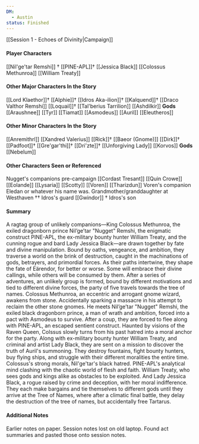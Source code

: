 ```yaml
---
DM:
  - Austin
status: Finished
---
```

[[Session 1 - Echoes of Divinity|Campaign]]
#### Player Characters
[[Nil'ge'tar Remshi]] †
[[PINE-APL]]†
[[Jessica Black]]
[[Colossus Methunroa]]
[[William Treaty]]
#### Other Major Characters In the Story
[[Lord Klaethor]]†
[[Alphie]]†
[[Idros Aka-ilion]]†
[[Kalquend]]†
[[Draco Valthor Remshi]]
[[Loquail]]†
[[Tal'berius Tarrilion]]
[[Ashdilkir]]
**Gods**
[[Araushnee]]
[[Tyr]]
[[Tiamat]]
[[Asmodeus]]
[[Auril]]
[[Eleutheros]]
#### Other Minor Characters In the Story
[[Anremithrl]]
[[Xandred Valerius]]
[[Rick]]†
[[Baeor (Gnome)]]
[[Dirk]]†
[[Padfoot]]†
[[Gre'gar'thi]]†
[[Dri'zte]]†
[[Unforgiving Lady]]
[[Korvos]]
**Gods**
[[Nebelum]]
#### Other Characters Seen or Referenced
Nugget's companions pre-campaign
[[Cordast Tresant]]
[[Quin Crowe]]
[[Eolande]]
[[Lysaria]]
[[Scotty]]
[[Voren]]
[[Tharizdun]]
Voren's companion 
Eledan or whatever his name was. 
Grandmother/granddaughter at Westhaven ††
Idros's guard [[Gwindor]] †
Idros's son

#### Summary
A ragtag group of unlikely companions—King Colossus Methunroa, the exiled dragonborn prince Nil’ge’tar "Nugget" Remshi, the enigmatic construct PINE-APL, the ex-military bounty hunter William Treaty, and the cunning rogue and bard Lady Jessica Black—are drawn together by fate and divine manipulation. Bound by oaths, vengeance, and ambition, they traverse a world on the brink of destruction, caught in the machinations of gods, betrayers, and primordial forces. As their paths intertwine, they shape the fate of Eärendor, for better or worse. Some will embrace their divine callings, while others will be consumed by them.
After a series of adventures, an unlikely group is formed, bound by different motivations and tied to different divine forces, the party of five travels towards the tree of names.
Colossus Methunroa, an eccentric and arrogant gnome wizard, awakens from stone. Accidentally sparking a massacre in his attempt to reclaim the other stone gnomes. He meets Nil’ge’tar "Nugget" Remshi, the exiled black dragonborn prince, a man of wrath and ambition, forced into a pact with Asmodeus to survive. After a coup, they are forced to flee along with PINE-APL, an escaped sentient construct. Haunted by visions of the Raven Queen, Colssus slowly turns from his past hatred into a moral anchor for the party. Along with ex-military bounty hunter William Treaty, and criminal and artist Lady Black, they are sent on a mission to discover the truth of Auril's summoning.
They destroy fountains, fight bounty hunters, buy flying ships, and struggle with their different moralities the entire time. Colossus's strong morals, Nil'ge'tar's black hatred. PINE-APL's analytical mind clashing with the chaotic world of flesh and faith. William Treaty, who sees gods and kings alike as obstacles to be exploited. And Lady Jessica Black, a rogue raised by crime and deception, with her moral indifference.
They each make bargains and tie themselves to different gods until they arrive at the Tree of Names, where after a climatic final battle, they delay the destruction of the tree of names, but accidentally free Tartarus.

#### Additional Notes
Earlier notes on paper.
Session notes lost on old laptop. Found act summaries and pasted those onto session notes.